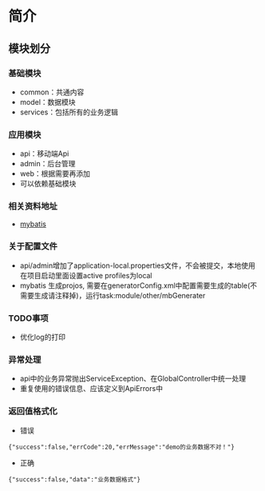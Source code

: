# 简介

## 模块划分

### 基础模块

- common：共通内容
- model：数据模块
- services：包括所有的业务逻辑

### 应用模块

- api：移动端Api
- admin：后台管理
- web：根据需要再添加
- 可以依赖基础模块

### 相关资料地址

- [mybatis](http://www.mybatis.org/spring-boot-starter/mybatis-spring-boot-autoconfigure/)

### 关于配置文件

- api/admin增加了application-local.properties文件，不会被提交，本地使用在项目启动里面设置active profiles为local
- mybatis 生成projos, 需要在generatorConfig.xml中配置需要生成的table(不需要生成请注释掉)，运行task:module/other/mbGenerater

### TODO事项

- 优化log的打印

### 异常处理

- api中的业务异常抛出ServiceException、在GlobalController中统一处理
- 重复使用的错误信息、应该定义到ApiErrors中

### 返回值格式化

- 错误

```
{"success":false,"errCode":20,"errMessage":"demo的业务数据不对！"}
```

- 正确

```
{"success":false,"data":"业务数据格式"}
```